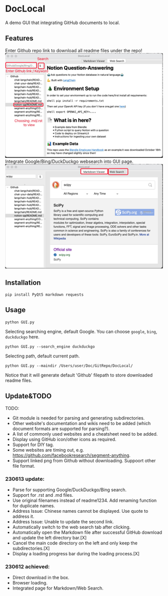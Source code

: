 # DocLocal
A demo GUI that integrating GitHub documents to local.

## Features

Enter Github repo link to download all readme files under the repo!
<img src="./fig/Markdownfile.png" alt="export" width="600"/>
Integrate Google/Bing/DuckDuckgo websearch into GUI page.
<img src="./fig/WebSearchfile.png" alt="export" width="600"/>

## Installation
```shell 
pip install PyQt5 markdown requests
```

## Usage
```shell
python GUI.py
```
Selecting searching engine, default Google. You can choose `google`, `bing`, `duckduckgo` here.  
```shell
python GUI.py --search_engine duckduckgo
```
Selecting path, default current path.   
```shell
python GUI.py --maindir /Users/user/Doc/GitRepo/DocLocal/
```
Notice that it will generate default 'Github' filepath to store downloaded readme files.  



## Update&TODO
TODO:
- Git module is needed for parsing and generating subdirectories.  
- Other website's documentation and wikis need to be added (which document formats are supported for parsing?).  
- A list of commonly used websites and a cheatsheet need to be added.  
- Display using GitHub icon/other icons as required.  
- Support for DIY tag.   
- Some websites are timing out, e.g. https://github.com/facebookresearch/segment-anything.  
- Support linked png from Github without downloading. Suppoort other file format.  


### 230613 update:
- Parse for supporting Google/DuckDuckgo/Bing search.   
- Support for .rst and .md files.     
- Use original filenames instead of readme1234. Add renaming function for duplicate names.  
- Address Issue: Chinese names cannot be displayed. Use quote to address it.  
- Address Issue: Unable to update the second link.  
- Automatically switch to the web search tab after clicking.  
- Automatically open the Markdown file after successful GitHub download and update the left directory bar.[X]  
- Cancel the main code directory on the left and only keep the subdirectories.[X]  
- Display a loading progress bar during the loading process.[X]  

### 230612 achieved:
- Direct download in the box.   
- Browser loading.   
- Integrated page for Markdown/Web Search.   
